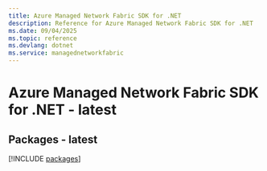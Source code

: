 ```yaml
---
title: Azure Managed Network Fabric SDK for .NET
description: Reference for Azure Managed Network Fabric SDK for .NET
ms.date: 09/04/2025
ms.topic: reference
ms.devlang: dotnet
ms.service: managednetworkfabric
---
```

# Azure Managed Network Fabric SDK for .NET - latest
## Packages - latest
[!INCLUDE [packages](managed-network-fabric-index.md)]